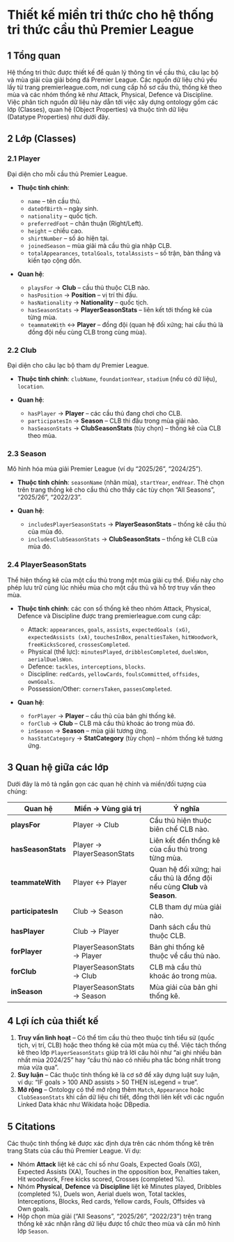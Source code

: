 # Thiết kế miền tri thức cho hệ thống tri thức cầu thủ Premier League

## 1 Tổng quan

Hệ thống tri thức được thiết kế để quản lý thông tin về cầu thủ, câu lạc bộ và mùa giải của giải bóng đá Premier League.  Các nguồn dữ liệu chủ yếu lấy từ trang premierleague.com, nơi cung cấp hồ sơ cầu thủ, thống kê theo mùa và các nhóm thống kê như Attack, Physical, Defence và Discipline.  Việc phân tích nguồn dữ liệu này dẫn tới việc xây dựng ontology gồm các lớp (Classes), quan hệ (Object Properties) và thuộc tính dữ liệu (Datatype Properties) như dưới đây.

## 2 Lớp (Classes)

### 2.1 Player

Đại diện cho mỗi cầu thủ Premier League.

* **Thuộc tính chính**:

  * `name` – tên cầu thủ.
  * `dateOfBirth` – ngày sinh.
  * `nationality` – quốc tịch.
  * `preferredFoot` – chân thuận (Right/Left).
  * `height` – chiều cao.
  * `shirtNumber` – số áo hiện tại.
  * `joinedSeason` – mùa giải mà cầu thủ gia nhập CLB.
  * `totalAppearances`, `totalGoals`, `totalAssists` – số trận, bàn thắng và kiến tạo cộng dồn.
* **Quan hệ**:

  * `playsFor` → **Club** – cầu thủ thuộc CLB nào.
  * `hasPosition` → **Position** – vị trí thi đấu.
  * `hasNationality` → **Nationality** – quốc tịch.
  * `hasSeasonStats` → **PlayerSeasonStats** – liên kết tới thống kê của từng mùa.
  * `teammateWith` ↔ **Player** – đồng đội (quan hệ đối xứng; hai cầu thủ là đồng đội nếu cùng CLB trong cùng mùa).

### 2.2 Club

Đại diện cho câu lạc bộ tham dự Premier League.

* **Thuộc tính chính**: `clubName`, `foundationYear`, `stadium` (nếu có dữ liệu), `location`.
* **Quan hệ**:

  * `hasPlayer` → **Player** – các cầu thủ đang chơi cho CLB.
  * `participatesIn` → **Season** – CLB thi đấu trong mùa giải nào.
  * `hasSeasonStats` → **ClubSeasonStats** (tùy chọn) – thống kê của CLB theo mùa.

### 2.3 Season

Mô hình hóa mùa giải Premier League (ví dụ “2025/26”, “2024/25”).

* **Thuộc tính chính**: `seasonName` (nhãn mùa), `startYear`, `endYear`.  Thẻ chọn trên trang thống kê cho cầu thủ cho thấy các tùy chọn “All Seasons”, “2025/26”, “2022/23”.
* **Quan hệ**:

  * `includesPlayerSeasonStats` → **PlayerSeasonStats** – thống kê cầu thủ của mùa đó.
  * `includesClubSeasonStats` → **ClubSeasonStats** – thống kê CLB của mùa đó.

### 2.4 PlayerSeasonStats

Thể hiện thống kê của một cầu thủ trong một mùa giải cụ thể.  Điều này cho phép lưu trữ cùng lúc nhiều mùa cho một cầu thủ và hỗ trợ truy vấn theo mùa.

* **Thuộc tính chính**: các con số thống kê theo nhóm Attack, Physical, Defence và Discipline được trang premierleague.com cung cấp:

  * Attack: `appearances`, `goals`, `assists`, `expectedGoals (xG)`, `expectedAssists (xA)`, `touchesInBox`, `penaltiesTaken`, `hitWoodwork`, `freeKicksScored`, `crossesCompleted`.
  * Physical (thể lực): `minutesPlayed`, `dribblesCompleted`, `duelsWon`, `aerialDuelsWon`.
  * Defence: `tackles`, `interceptions`, `blocks`.
  * Discipline: `redCards`, `yellowCards`, `foulsCommitted`, `offsides`, `ownGoals`.
  * Possession/Other: `cornersTaken`, `passesCompleted`.
* **Quan hệ**:

  * `forPlayer` → **Player** – cầu thủ của bản ghi thống kê.
  * `forClub` → **Club** – CLB mà cầu thủ khoác áo trong mùa đó.
  * `inSeason` → **Season** – mùa giải tương ứng.
  * `hasStatCategory` → **StatCategory** (tùy chọn) – nhóm thống kê tương ứng.

## 3 Quan hệ giữa các lớp

Dưới đây là mô tả ngắn gọn các quan hệ chính và miền/đối tượng của chúng:

| Quan hệ             | Miền → Vùng giá trị              | Ý nghĩa                                                                    |
| ------------------- | -------------------------------- | -------------------------------------------------------------------------- |
| **playsFor**        | Player → Club                    | Cầu thủ hiện thuộc biên chế CLB nào.                                       |
| **hasSeasonStats**  | Player → PlayerSeasonStats       | Liên kết đến thống kê của cầu thủ trong từng mùa.                          |
| **teammateWith**    | Player ↔ Player                  | Quan hệ đối xứng; hai cầu thủ là đồng đội nếu cùng **Club** và **Season**. |
| **participatesIn**  | Club → Season                    | CLB tham dự mùa giải nào.                                                  |
| **hasPlayer**       | Club → Player                    | Danh sách cầu thủ thuộc CLB.                                               |
| **forPlayer**       | PlayerSeasonStats → Player       | Bản ghi thống kê thuộc về cầu thủ nào.                                     |
| **forClub**         | PlayerSeasonStats → Club         | CLB mà cầu thủ khoác áo trong mùa.                                         |
| **inSeason**        | PlayerSeasonStats → Season       | Mùa giải của bản ghi thống kê.                                             |


## 4 Lợi ích của thiết kế

1. **Truy vấn linh hoạt** – Có thể tìm cầu thủ theo thuộc tính tiểu sử (quốc tịch, vị trí, CLB) hoặc theo thống kê của một mùa cụ thể.  Việc tách thống kê theo lớp `PlayerSeasonStats` giúp trả lời câu hỏi như “ai ghi nhiều bàn nhất mùa 2024/25” hay “cầu thủ nào có nhiều pha tắc bóng nhất trong mùa vừa qua”.
2. **Suy luận** – Các thuộc tính thống kê là cơ sở để xây dựng luật suy luận, ví dụ: “IF goals > 100 AND assists > 50 THEN isLegend = true”.
3. **Mở rộng** – Ontology có thể mở rộng thêm `Match`, `Appearance` hoặc `ClubSeasonStats` khi cần dữ liệu chi tiết, đồng thời liên kết với các nguồn Linked Data khác như Wikidata hoặc DBpedia.

## 5 Citations

Các thuộc tính thống kê được xác định dựa trên các nhóm thống kê trên trang Stats của cầu thủ Premier League.  Ví dụ:

* Nhóm **Attack** liệt kê các chỉ số như Goals, Expected Goals (XG), Expected Assists (XA), Touches in the opposition box, Penalties taken, Hit woodwork, Free kicks scored, Crosses (completed %).
* Nhóm **Physical**, **Defence** và **Discipline** liệt kê Minutes played, Dribbles (completed %), Duels won, Aerial duels won, Total tackles, Interceptions, Blocks, Red cards, Yellow cards, Fouls, Offsides và Own goals.
* Hộp chọn mùa giải (“All Seasons”, “2025/26”, “2022/23”) trên trang thống kê xác nhận rằng dữ liệu được tổ chức theo mùa và cần mô hình lớp `Season`.
